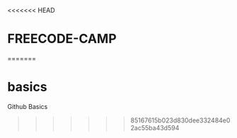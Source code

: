 <<<<<<< HEAD
# FREECODE-CAMP
=======
# basics
Github Basics
>>>>>>> 85167615b023d830dee332484e02ac55ba43d594
